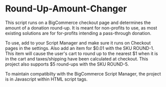 # Round-Up-Amount-Changer
This script runs on a BigCommerce checkout page and determines the amount of a donation round-up. It is meant for non-profits to use, as most existing solutions are for for-profits intending a pass-through donation.

To use, add to your Script Manager and make sure it runs on Checkout pages in the settings. Also add an item for $0.01 with the SKU ROUND-1. This item will cause the user's cart to round up to the nearest $1 when it is in the cart and taxes/shipping have been calculated at checkout. This project also supports $5 round-ups with the SKU ROUND-5.

To maintain compatibilty with the BigCommerce Script Manager, the project is in Javascript within HTML script tags.
